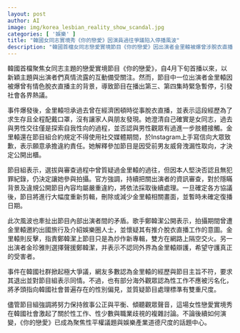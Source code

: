 ```yaml
---
layout: post
author: AI
image: img/korea_lesbian_reality_show_scandal.jpg
categories: [ '娛樂' ]
title: "韓國女同志實境秀《你的戀愛》因演員過往爭議陷入停播風波"
description: "韓國首檔女同志戀愛實境節目《你的戀愛》因出演者金里轅被爆曾涉脫衣直播主身份引發爭議。不僅導致節目緊急停播，還牽扯出成員彼此指控與網路論戰。事件引起韓國社會對性工作污名、職業歧視及性小眾議題的激烈討論，成為娛樂產業道德尺度與性平權爭議的焦點。"
---
```

韓國首檔聚焦女同志主題的戀愛實境節目《你的戀愛》，自4月下旬首播以來，以新穎主題與出演者們真情流露的互動備受關注。然而，節目中一位出演者金里轅因被爆曾有情色脫衣直播主的背景，導致節目在播出第三、第四集時緊急暫停，引發社會各界熱議。

事件爆發後，金里轅坦承過去曾在經濟困頓時從事脫衣直播，並表示這段經歷為了求生存且全程配戴口罩，沒有讓家人與朋友發現。她澄清自己確實是女同志，過去與男性交往僅是探索自我性向的過程，並否認與男性觀眾有過進一步肢體接觸。金里轅還在節目組合約規定不得使用社交媒體期間，於Instagram上手寫信向大眾致歉，表示願意承擔違約責任。她解釋參加節目是因受前男友威脅洩漏性取向，才決定公開出櫃。

節目組表示，選拔與審查過程中曾質疑過金里轅的過往，但因本人堅決否認且無犯罪紀錄，仍決定讓她參與拍攝。官方強調，持續把關出演者的資訊審查，對於隱瞞背景及違規公開節目內容均屬嚴重違約，將依法採取後續處理。一旦確定各方協議後，節目將進行大幅度重新剪輯，刪除或減少金里轅相關畫面，並暫時未確定復播日期。

此次風波也牽扯出節目內部出演者間的矛盾。歌手鄭韓潔公開表示，拍攝期間曾遭金里轅邀約出國旅行及介紹娛樂圈人士，並懷疑其有推介脫衣直播工作的意圖。金里轅則反擊，指責鄭韓潔上節目只是為炒作新專輯，雙方在網路上隔空交火。另一出演者金珍雅則選擇聲援鄭韓潔，并表示不認同外界為金里轅辯護，希望守護真正的受害者。

事件在韓國社群掀起極大爭議，網友多數認為金里轅的經歷與節目主旨不符，要求其退出並對節目組表示同情。不過，也有部分海外觀眾認為性工作不應被污名化，將矛頭指向韓國社會普遍存在的性別偏見，並質疑節目處理標準有雙重尺度。

儘管節目組強調將努力保持敘事公正與平衡、傾聽觀眾聲音，這場女性戀愛實境秀在韓國社會激起了關於性工作、性少數與職業歧視的複雜討論。不論後續如何演變，《你的戀愛》已成為聚焦性平權議題與娛樂產業道德尺度的話題中心。